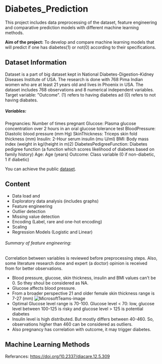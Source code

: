 # Diabetes_Prediction
This project includes data preprocessing of the dataset, feature engineering and comparative prediction models with different machine learning methods.

**Aim of the project:** 
To develop and compare machine learning models that will predict if one has diabetes(1) or not(0) according to their specifications.

## Dataset Information
Dataset is a part of big dataset kept in National Diabetes-Digestion-Kidney Diseases Institute of USA. The research is done with 768 Pima Indian women who are at least 21 years old and lives in Phoenix in USA. The dataset includes 768 observations and 8 numerical independent variables. 
Target variable: "Outcome". (1) refers to having diabetes ad (0) refers to not having diabates.

##### Variables:
Pregnancies: Number of times pregnant
Glucose: Plasma glucose concentration over 2 hours in an oral glucose tolerance test
BloodPressure: Diastolic blood pressure (mm Hg)
SkinThickness: Triceps skin fold thickness (mm)
Insulin: 2-Hour serum insulin (mu U/ml)
BMI: Body mass index (weight in kg/(height in m)2)
DiabetesPedigreeFunction: Diabetes pedigree function (a function which scores likelihood of diabetes based on family history)
Age: Age (years)
Outcome: Class variable (0 if non-diabetic, 1 if diabetic)

You can achieve the public [dataset](https://archive.ics.uci.edu/ml/datasets/diabetes).

## Content
- Data load and 
- Exploratory data analysis (includes graphs)
- Feature engineering
- Outlier detection
- Missing value detection
- Encoding (Label, rare and one-hot encoding)
- Scaling
- Regression Models (Logistic and Linear)

###### Summary of feature engineering:
Correlation between variables is reviewed before preprocessing steps. Also, some literature research done and expert (a doctor) opinion is received from for better observations.


- Blood pressure, glucose, skin thickness, insulin and BMI values can't be 0. So they shoul be considered as NA.
- Glucose affects blood pressure.
- From a broader perspective 21 and older female skin thickness range is 7-27 (mm) 
![MicrosoftTeams-image](https://user-images.githubusercontent.com/83431435/124386108-637fbc00-dce1-11eb-8e59-bb67122ae2cc.png)
- Optimal Glucose level range is 70-100. Glucose level < 70: low, glucose level between 100-125 is risky and glucose level > 125 is potential diabetes
- Insulin level is high distributed. But mostly differs between 40-460. So, observations higher than 460 can be considered as outliers.
- Also pregnancy has correlation with outcome, it may trigger diabetes.


## Machine Learning Methods








Referances:
https://doi.org/10.2337/diacare.12.5.309










